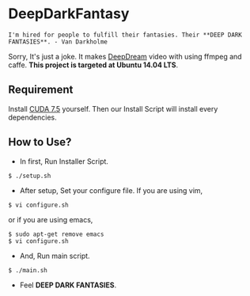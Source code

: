 # DeepDarkFantasy

	I'm hired for people to fulfill their fantasies. Their **DEEP DARK FANTASIES**. - Van Darkholme

Sorry, It's just a joke. It makes [DeepDream](https://github.com/google/deepdream) video with using ffmpeg and caffe. **This project is targeted at Ubuntu 14.04 LTS**.

## Requirement

Install [CUDA 7.5](https://developer.nvidia.com/cuda-downloads) yourself. Then our Install Script will install every dependencies.

## How to Use?

- In first, Run Installer Script.
```shell
$ ./setup.sh
```

- After setup, Set your configure file. If you are using vim, 
```shell
$ vi configure.sh 
```
or if you are using emacs, 
```shell
$ sudo apt-get remove emacs
$ vi configure.sh
```

- And, Run main script.
```shell
$ ./main.sh
```

- Feel **DEEP DARK FANTASIES**.